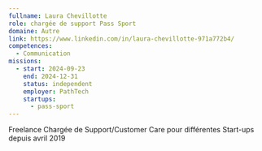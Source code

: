 ```yaml
---
fullname: Laura Chevillotte
role: chargée de support Pass Sport
domaine: Autre
link: https://www.linkedin.com/in/laura-chevillotte-971a772b4/
competences:
  - Communication
missions:
  - start: 2024-09-23
    end: 2024-12-31
    status: independent
    employer: PathTech
    startups:
      - pass-sport
---
```

Freelance Chargée de Support/Customer Care pour différentes Start-ups depuis avril 2019 
